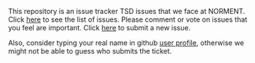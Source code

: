 This repository is an issue tracker TSD issues that we face at NORMENT.
Click [here](https://github.com/norment/tsd_issues/issues) to see the list of issues. Please comment or vote on issues that you feel are important.
Click [here](https://github.com/norment/tsd_issues/issues/new) to submit a new issue.

Also, consider typing your real name in github [user profile](https://github.com/settings/profile), otherwise we might not be able to guess who submits the ticket.
